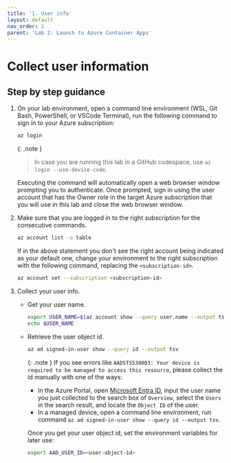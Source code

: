 ```yaml
---
title: '1. User info'
layout: default
nav_order: 1
parent: 'Lab 2: Launch to Azure Container Apps'
---
```


# Collect user information

## Step by step guidance

1. On your lab environment, open a command line environment (WSL, Git Bash, PowerShell, or VSCode Terminal), run the following command to sign in to your Azure subscription:

   ```bash
   az login
   ```

   {: .note }
   > In case you are running this lab in a GitHub codespace, use `az login --use-device-code`.

   Executing the command will automatically open a web browser window prompting you to authenticate. Once prompted, sign in using the user account that has the Owner role in the target Azure subscription that you will use in this lab and close the web browser window.

1. Make sure that you are logged in to the right subscription for the consecutive commands.

   ```bash
   az account list -o table
   ```

   If in the above statement you don't see the right account being indicated as your default one, change your environment to the right subscription with the following command, replacing the `<subscription-id>`.

   ```bash
   az account set --subscription <subscription-id>
   ```

1. Collect your user info.

   - Get your user name.

     ```bash
     export USER_NAME=$(az account show --query user.name --output tsv)
     echo $USER_NAME
     ```

   - Retrieve the user object id.

     ```bash
     az ad signed-in-user show --query id --output tsv
     ```

     {: .note }
     If you see errors like `AADSTS530003: Your device is required to be managed to access this resource`, please collect the id manually with one of the ways:

     - In the Azure Portal, open [Microsoft Entra ID](https://ms.portal.azure.com/#view/Microsoft_AAD_IAM/ActiveDirectoryMenuBlade/~/Overview), input the user name you just collected to the search box of `Overview`, select the `Users` in the search result, and locate the `Object ID` of the user.
     - In a managed device, open a command line environment, run command `az ad signed-in-user show --query id --output tsv`.

     Once you get your user object id, set the environment variables for later use:

     ```bash
     export AAD_USER_ID=<user-object-id>
     ```

